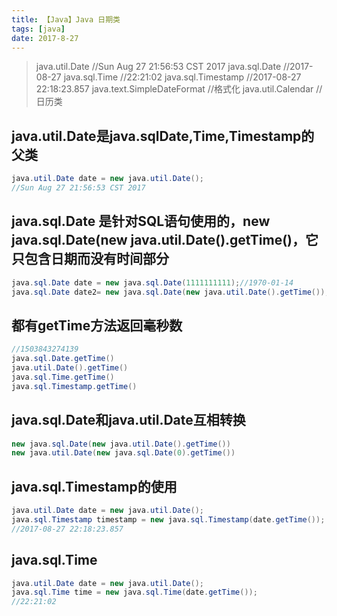 ```yaml
---
title: 【Java】Java 日期类
tags: [java]
date: 2017-8-27
---
```


 > java.util.Date  //Sun Aug 27 21:56:53 CST 2017
 > java.sql.Date  //2017-08-27
 > java.sql.Time //22:21:02
 > java.sql.Timestamp //2017-08-27 22:18:23.857
 > java.text.SimpleDateFormat //格式化
 > java.util.Calendar  	//日历类
 
## java.util.Date是java.sqlDate,Time,Timestamp的父类
 
```java
java.util.Date date = new java.util.Date();
//Sun Aug 27 21:56:53 CST 2017
```
 
## java.sql.Date 是针对SQL语句使用的，new java.sql.Date(new java.util.Date().getTime()，它只包含日期而没有时间部分

```java
java.sql.Date date = new java.sql.Date(1111111111);//1970-01-14
java.sql.Date date2= new java.sql.Date(new java.util.Date().getTime());//2017-08-27
```

## 都有getTime方法返回毫秒数
```java
//1503843274139
java.sql.Date.getTime()
java.util.Date().getTime()
java.sql.Time.getTime()
java.sql.Timestamp.getTime()
```

## java.sql.Date和java.util.Date互相转换

```java
new java.sql.Date(new java.util.Date().getTime())
new java.util.Date(new java.sql.Date(0).getTime())
```

## java.sql.Timestamp的使用
```java
java.util.Date date = new java.util.Date();
java.sql.Timestamp timestamp = new java.sql.Timestamp(date.getTime());
//2017-08-27 22:18:23.857
```

## java.sql.Time
```java
java.util.Date date = new java.util.Date();
java.sql.Time time = new java.sql.Time(date.getTime());
//22:21:02
```